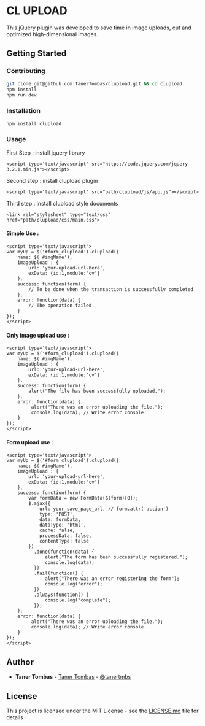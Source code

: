 # CL UPLOAD
This jQuery plugin was developed to save time in image uploads, cut and optimized high-dimensional images.

## Getting Started

### Contributing

```bash
git clone git@github.com:TanerTombas/clupload.git && cd clupload
npm install
npm run dev
```

### Installation

```bash
npm install clupload
```
### Usage

First Step : install jquery library
```
<script type='text/javascript' src="https://code.jquery.com/jquery-3.2.1.min.js"></script>
```
Second step : install clupload plugin
```
<script type='text/javascript' src="path/clupload/js/app.js"></script>
```
Third step : install clupload style documents
```
<link rel="stylesheet" type="text/css" href="path/clupload/css/main.css">
```

#### Simple Use :
```
<script type='text/javascript'>
var myUp = $('#form_clupload').clupload({
    name: $('#imgName'),
    imageUpload : {
        url: 'your-upload-url-here',
        exData: {id:1,module:'cv'}
    },
    success: function(form) {
        // To be done when the transaction is successfully completed
    },
    error: function(data) {
        // The operation failed
    }
});
</script>
```

#### Only image upload use :
```
<script type='text/javascript'>
var myUp = $('#form_clupload').clupload({
    name: $('#imgName'),
    imageUpload : {
        url: 'your-upload-url-here',
        exData: {id:1,module:'cv'}
    },
    success: function(form) {
        alert("The file has been successfully uploaded.");
    },
    error: function(data) {
         alert("There was an error uploading the file.");
         console.log(data); // Write error console.
    }
});
</script>
```
#### Form upload use :
```
<script type='text/javascript'>
var myUp = $('#form_clupload').clupload({
    name: $('#imgName'),
    imageUpload : {
        url: 'your-upload-url-here',
        exData: {id:1,module:'cv'}
    },
    success: function(form) {
        var formData = new FormData($(form)[0]);
        $.ajax({
            url: your_save_page_url, // form.attr('action')
            type: 'POST',
            data: formData,
            dataType: 'html',
            cache: false,
            processData: false,
            contentType: false
        })
          .done(function(data) {
              alert("The form has been successfully registered.");
              console.log(data);
          })
          .fail(function() {
              alert("There was an error registering the form");
              console.log("error");
          })
          .always(function() {
              console.log("complete");
          });
    },
    error: function(data) {
         alert("There was an error uploading the file.");
         console.log(data); // Write error console.
    }
});
</script>
```

## Author

* **Taner Tombas** - [Taner Tombas](https://github.com/TanerTombas) - [@tanertmbs](https://twitter.com/tanertombs)

## License

This project is licensed under the MIT License - see the [LICENSE.md](LICENSE.md) file for details
